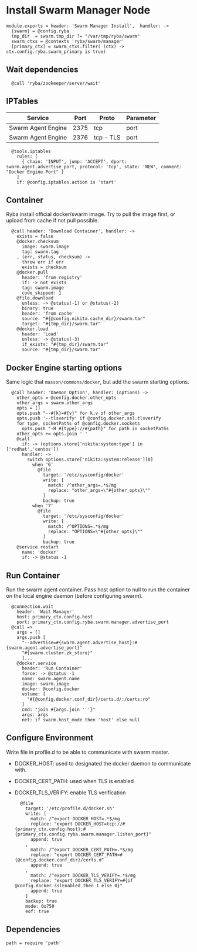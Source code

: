 
# Install Swarm Manager Node
    
    module.exports = header: 'Swarm Manager Install',  handler: ->
      {swarm} = @config.ryba
      tmp_dir  = swarm.tmp_dir ?= "/var/tmp/ryba/swarm"
      swarm_ctxs = @contexts 'ryba/swarm/manager'
      [primary_ctx] = swarm_ctxs.filter( (ctx) -> ctx.config.ryba.swarm_primary is true)

## Wait dependencies

      @call 'ryba/zookeeper/server/wait'

## IPTables

| Service               | Port  | Proto       | Parameter          |
|-----------------------|-------|-------------|--------------------|
| Swarm Agent Engine    | 2375  | tcp         | port               |
| Swarm Agent Engine    | 2376  | tcp - TLS   | port               |
  
      @tools.iptables
        rules: [
          { chain: 'INPUT', jump: 'ACCEPT', dport: swarm.agent.advertise_port, protocol: 'tcp', state: 'NEW', comment: "Docker Engine Port" }
        ]
        if: @config.iptables.action is 'start'

## Container
Ryba install official docker/swarm image.
Try to pull the image first, or upload from cache if not pull possible.

      @call header: 'Download Container', handler: ->
        exists = false
        @docker.checksum
          image: swarm.image
          tag: swarm.tag
        , (err, status, checksum) ->
          throw err if err
          exists = checksum
        @docker.pull
          header: 'from registry'
          if: -> not exists
          tag: swarm.image
          code_skipped: 1
        @file.download
          unless: -> @status(-1) or @status(-2)
          binary: true
          header: 'from cache'
          source: "#{@config.nikita.cache_dir}/swarm.tar"
          target: "#{tmp_dir}/swarm.tar"
        @docker.load
          header: 'Load'
          unless: -> @status(-3)
          if_exists: "#{tmp_dir}/swarm.tar"
          source: "#{tmp_dir}/swarm.tar"

## Docker Engine starting options
Same logic that `masson/commons/docker`, but add the swarm starting options.

      @call header: 'Daemon Option', handler: (options) ->
        other_opts = @config.docker.other_opts
        other_args = swarm.other_args
        opts = []
        opts.push "--#{k}=#{v}" for k,v of other_args
        opts.push '--tlsverify' if @config.docker.ssl.tlsverify
        for type, socketPaths of @config.docker.sockets
          opts.push "-H #{type}://#{path}" for path in socketPaths
        other_opts += opts.join ' '
        @call 
          if: -> (options.store['nikita:system:type'] in ['redhat','centos'])
          handler: ->
            switch options.store['nikita:system:release'][0]
              when '6' 
                @file
                  target: '/etc/sysconfig/docker'
                  write: [
                    match: /^other_args=.*$/mg
                    replace: "other_args=\"#{other_opts}\"" 
                  ]
                  backup: true
              when '7'
                @file
                  target: '/etc/sysconfig/docker'
                  write: [
                    match: /^OPTIONS=.*$/mg
                    replace: "OPTIONS=\"#{other_opts}\"" 
                  ]
                  backup: true
        @service.restart
          name: 'docker'
          if: -> @status -1

## Run Container
Run the swarm agent container. Pass host option to null to run the container
on the local engine daemon (before configuring swarm).

      @connection.wait
        header: 'Wait Manager'
        host: primary_ctx.config.host
        port: primary_ctx.config.ryba.swarm.manager.advertise_port
      @call =>
        args = []
        args.push [
          "--advertise=#{swarm.agent.advertise_host}:#{swarm.agent.advertise_port}"
          "#{swarm.cluster.zk_store}"
          ]...
        @docker.service
          header: 'Run Container'
          force: -> @status -1
          name: swarm.agent.name
          image: swarm.image
          docker: @config.docker
          volume: [
            "#{@config.docker.conf_dir}/certs.d/:/certs:ro"
          ]
          cmd: "join #{args.join ' '}"
          args: args
          net: if swarm.host_mode then 'host' else null

## Configure Environment
Write file in profile.d to be able to communicate with swarm master. 
- DOCKER_HOST: used to designated the docker daemon to communicate with.
- DOCKER_CERT_PATH: used when TLS is enabled
- DOCKER_TLS_VERIFY: enable TLS verification

        @file
          target: '/etc/profile.d/docker.sh'
          write: [
            match: /^export DOCKER_HOST=.*$/mg
            replace: "export DOCKER_HOST=tcp://#{primary_ctx.config.host}:#{primary_ctx.config.ryba.swarm.manager.listen_port}" 
            append: true
          ,
            match: /^export DOCKER_CERT_PATH=.*$/mg
            replace: "export DOCKER_CERT_PATH=#{@config.docker.conf_dir}/certs.d" 
            append: true
          ,
            match: /^export DOCKER_TLS_VERIFY=.*$/mg
            replace: "export DOCKER_TLS_VERIFY=#{if @config.docker.sslEnabled then 1 else 0}" 
            append: true
          ]
          backup: true
          mode: 0o750
          eof: true

## Dependencies
    
    path = require 'path'
